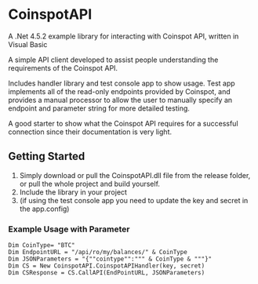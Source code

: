 # CoinspotAPI

A .Net 4.5.2 example library for interacting with Coinspot API, written in Visual Basic

A simple API client developed to assist people understanding the requirements of the Coinspot API.

Includes handler library and test console app to show usage.  Test app implements all of the read-only endpoints provided by Coinspot, and provides a manual processor to allow the user to manually specify an endpoint and parameter string for more detailed testing.

A good starter to show what the Coinspot API requires for a successful connection since their documentation is very light.

## Getting Started

1. Simply download or pull the CoinspotAPI.dll file from the release folder, or pull the whole project and build yourself.
2. Include the library in your project
3. (if using the test console app you need to update the key and secret in the app.config)

### Example Usage with Parameter
```
Dim CoinType= "BTC"
Dim EndpointURL = "/api/ro/my/balances/" & CoinType
Dim JSONParameters = "{""cointype"":""" & CoinType & """}"
Dim CS = New CoinspotAPI.CoinspotAPIHandler(key, secret)
Dim CSResponse = CS.CallAPI(EndPointURL, JSONParameters)
```

